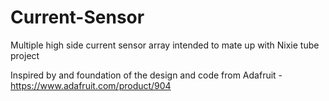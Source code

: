 # Current-Sensor
Multiple high side current sensor array intended to mate up with Nixie tube project

Inspired by and foundation of the design and code from Adafruit - https://www.adafruit.com/product/904
